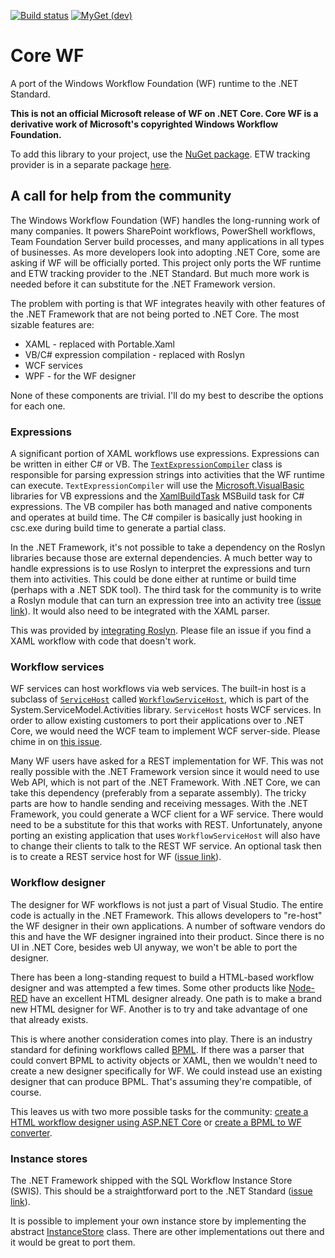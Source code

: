 [![Build status](https://uipath.visualstudio.com/Core%20WF/_apis/build/status/CI)](https://uipath.visualstudio.com/Core%20WF/_build/latest?definitionId=318)
[![MyGet (dev)](https://github.com/UiPath/corewf/blob/master/CoreWf.svg)](https://www.myget.org/feed/uipath-dev/package/nuget/System.Activities)
# Core WF
A port of the Windows Workflow Foundation (WF) runtime to the .NET Standard.

__This is not an official Microsoft release of WF on .NET Core. Core WF is a derivative work of Microsoft's copyrighted Windows Workflow Foundation.__

To add this library to your project, use the [NuGet package](https://www.nuget.org/packages/CoreWf/).
ETW tracking provider is in a separate package [here](https://www.nuget.org/packages/CoreWf.EtwTracking/).

## A call for help from the community

The Windows Workflow Foundation (WF) handles the long-running work of many companies. It 
powers SharePoint workflows, PowerShell workflows, Team Foundation Server build 
processes, and many applications in all types of businesses. As more developers look into
adopting .NET Core, some are asking if WF will be officially ported. This project only 
ports the WF runtime and ETW tracking provider to the .NET Standard. But much more work 
is needed before it can substitute for the .NET Framework version. 

The problem with porting is that WF integrates heavily with other features of the .NET 
Framework that are not being ported to .NET Core. The most sizable features are:

* XAML - replaced with Portable.Xaml
* VB/C# expression compilation - replaced with Roslyn
* WCF services
* WPF - for the WF designer

None of these components are trivial. I'll do my best to describe the options for each 
one.

### Expressions
A significant portion of XAML workflows use expressions. Expressions can be written in either C# or VB. The 
[`TextExpressionCompiler`](http://referencesource.microsoft.com/#System.Activities/System/Activities/XamlIntegration/TextExpressionCompiler.cs)
class is responsible for parsing expression strings into activities that the WF runtime can execute. 
`TextExpressionCompiler` will use the 
[Microsoft.VisualBasic](http://referencesource.microsoft.com/#Microsoft.VisualBasic,namespaces) 
libraries for VB expressions and the 
[XamlBuildTask](http://referencesource.microsoft.com/#XamlBuildTask)
MSBuild task for C# expressions. The VB compiler has both managed and native components and operates at build time. 
The C# compiler is basically just hooking in csc.exe during build time to generate a partial class. 

In the .NET Framework, it's not possible to take a dependency on the Roslyn libraries because those are external 
dependencies. A much better way to handle expressions is to use Roslyn to interpret the expressions and turn them 
into activities. This could be done either at runtime or build time (perhaps with a .NET SDK tool). The third task 
for the community is to write a Roslyn module that can turn an expression tree into an activity tree
([issue link](https://github.com/dmetzgar/corewf/issues/7)). It would also need to be integrated with the XAML parser.

This was provided by [integrating Roslyn](https://github.com/dmetzgar/corewf/pull/47). Please file an issue if you find a XAML workflow with code that doesn't work. 

### Workflow services
WF services can host workflows via web services. The built-in host is a subclass of 
[`ServiceHost`](http://referencesource.microsoft.com/#System.ServiceModel/System/ServiceModel/ServiceHost.cs)
called 
[`WorkflowServiceHost`](http://referencesource.microsoft.com/#System.ServiceModel.Activities/System/ServiceModel/Activities/WorkflowServiceHost.cs),
which is part of the System.ServiceModel.Activities library. `ServiceHost` hosts WCF services. In order to allow 
existing customers to port their applications over to .NET Core, we would need the WCF team to implement WCF 
server-side. Please chime in on [this issue](https://github.com/dotnet/wcf/issues/1200). 

Many WF users have asked for a REST implementation for WF. This was not really possible with the .NET Framework 
version since it would need to use Web API, which is not part of the .NET Framework. With .NET Core, we can take 
this dependency (preferably from a separate assembly). The tricky parts are how to handle sending and receiving 
messages. With the .NET Framework, you could generate a WCF client for a WF service. There would need to be a 
substitute for this that works with REST. Unfortunately, anyone porting an existing application that uses 
`WorkflowServiceHost` will also have to change their clients to talk to the REST WF service. An optional task 
then is to create a REST service host for WF ([issue link](https://github.com/dmetzgar/corewf/issues/8)).

### Workflow designer
The designer for WF workflows is not just a part of Visual Studio. The entire code is actually in the .NET 
Framework. This allows developers to "re-host" the WF designer in their own applications. A number of software 
vendors do this and have the WF designer ingrained into their product. Since there is no UI in .NET Core, besides 
web UI anyway, we won't be able to port the designer. 

There has been a long-standing request to build a HTML-based workflow designer and was attempted a few times. 
Some other products like [Node-RED](https://nodered.org/) have an excellent HTML designer already. One path is 
to make a brand new HTML designer for WF. Another is to try and take advantage of one that already exists. 

This is where another consideration comes into play. There is an industry standard for defining workflows called 
[BPML](https://en.wikipedia.org/wiki/Business_Process_Modeling_Language). If there was a parser that could 
convert BPML to activity objects or XAML, then we wouldn't need to create a new designer specifically for WF. We 
could instead use an existing designer that can produce BPML. That's assuming they're compatible, of course. 

This leaves us with two more possible tasks for the community: 
[create a HTML workflow designer using ASP.NET Core](https://github.com/dmetzgar/corewf/issues/9) or 
[create a BPML to WF converter](https://github.com/dmetzgar/corewf/issues/10).

### Instance stores 
The .NET Framework shipped with the SQL Workflow Instance Store (SWIS). This should be a straightforward port to 
the .NET Standard ([issue link](https://github.com/dmetzgar/corewf/issues/15)).

It is possible to implement your own instance store by implementing the abstract 
[InstanceStore](https://msdn.microsoft.com/en-us/library/system.runtime.durableinstancing.instancestore(v=vs.110).aspx) 
class. There are other implementations out there and it would be great to port them.
